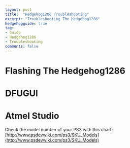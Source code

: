 ```yaml
---
layout: post
title:  "Hedgehog1286 Troubleshooting"
excerpt: "Troubleshooting The Hedgehog1286"
hedgehogguide: true
tag:
- Guide
- Hedgehog1286
- Troubleshooting
comments: false
---
```

# Flashing The Hedgehog1286

# DFUGUI

# Atmel Studio
Check the model number of your PS3 with this chart:
[http://www.psdevwiki.com/ps3/SKU_Models](http://www.psdevwiki.com/ps3/SKU_Models)
